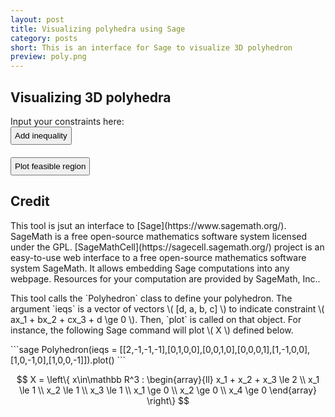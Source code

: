 ```yaml
---
layout: post
title: Visualizing polyhedra using Sage
category: posts
short: This is an interface for Sage to visualize 3D polyhedron
preview: poly.png
---
```


## Visualizing 3D polyhedra

<style>
.sagecell_editor, .sagecell_evalButton {
    display: none;
}
.sagecell_sessionOutput {
    border: none;
}
#sage iframe {
    width: 100% !important;
}
#inequality_form input[type="text"], #inequality_form select {
    width: 50px;
    padding: 5px;
    text-align: right;
}
#inequality_form input[type="button"] {
    padding: 5px;
}
#inequalities {
    margin-top: 20px;
    margin-bottom: 20px;
}
</style>

<script src="https://sagecell.sagemath.org/static/embedded_sagecell.js"></script>
<script src="/public/js/sage_visu.js"></script>

<div id="inequality_model" style="display:none;">
    <input type="text" class="coeff_x_1" value="0" onFocusIn="handleFocusIn(this)" onFocusOut="handleFocusOut(this)" /> x_1 + 
    <input type="text" class="coeff_x_2" value="0" onFocusIn="handleFocusIn(this)" onFocusOut="handleFocusOut(this)" /> x_2 + 
    <input type="text" class="coeff_x_3" value="0" onFocusIn="handleFocusIn(this)" onFocusOut="handleFocusOut(this)" /> x_3
    <select class="sign" >
        <option><=</option>
        <option>>=</option>
        <option>=</option>
    </select>
    <input type="text" class="rhs" value="0"  onFocusIn="handleFocusIn(this)" onFocusOut="handleFocusOut(this)"/>
</div>

<div id="inequality_form">
    Input your constraints here: <br />
    <input type="button" value="Add inequality" onClick="add_inequality()" />   
    <div id="inequalities"></div>
    <input type="button" value="Plot feasible region" onClick="plot()" />
</div>

<div id="sage">
    <script type="text/x-sage">
        Polyhedron(ieqs = [[0,0,0,0]]).plot()
    </script>
</div>


## Credit

<p>
This tool is jsut an interface to [Sage](https://www.sagemath.org/). SageMath is a free open-source mathematics software system licensed under the GPL. [SageMathCell](https://sagecell.sagemath.org/) project is an easy-to-use web interface to a free open-source mathematics software system SageMath. It allows embedding Sage computations into any webpage. Resources for your computation are provided by SageMath, Inc.. 
</p>
<p>
    This tool calls the `Polyhedron` class to define your polyhedron. The argument `ieqs` is a vector of vectors \( [d, a, b, c] \) to indicate constraint \( ax_1 + bx_2 + cx_3 + d \ge 0 \). Then, `plot` is called on that object. For instance, the following Sage command will plot \( X \) defined below.
</p>
```sage
Polyhedron(ieqs = [[2,-1,-1,-1],[0,1,0,0],[0,0,1,0],[0,0,0,1],[1,-1,0,0],[1,0,-1,0],[1,0,0,-1]]).plot()
```

$$ X = \left\{ x\in\mathbb R^3 : \begin{array}{ll} 
    x_1 + x_2 + x_3 \le 2 \\
    x_1 \le 1 \\
    x_2 \le 1 \\
    x_3 \le 1 \\
    x_1 \ge 0 \\
    x_2 \ge 0 \\
    x_4 \ge 0
\end{array} \right\} $$
